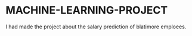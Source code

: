 # MACHINE-LEARNING-PROJECT
I had made the project about the salary prediction of blatimore emploees.
